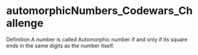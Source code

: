 # automorphicNumbers_Codewars_Challenge

Definition
A number is called Automorphic number if and only if its square ends in the same digits as the number itself.
